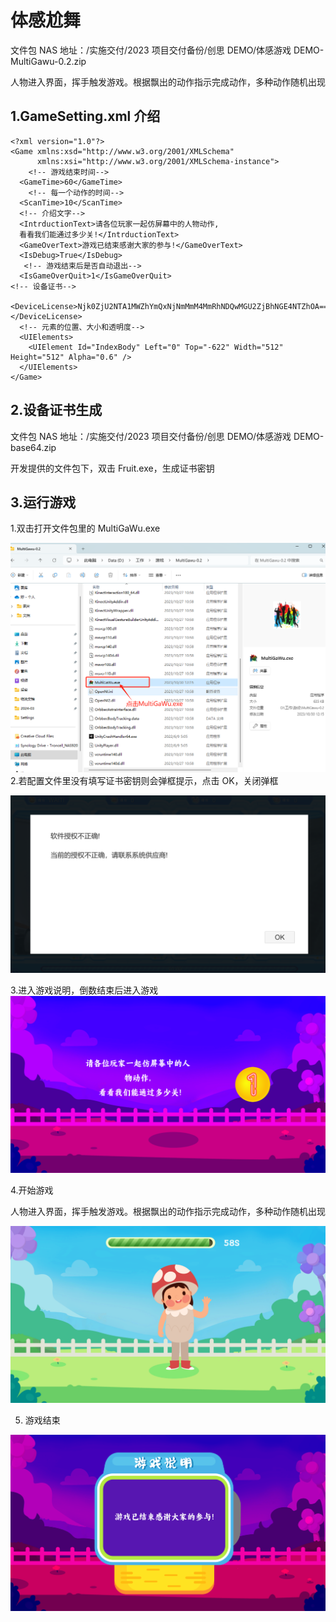 # 体感尬舞

文件包 NAS 地址：/实施交付/2023 项目交付备份/创思 DEMO/体感游戏 DEMO-MultiGawu-0.2.zip

人物进入界面，挥手触发游戏。根据飘出的动作指示完成动作，多种动作随机出现

## 1.GameSetting.xml 介绍

```
<?xml version="1.0"?>
<Game xmlns:xsd="http://www.w3.org/2001/XMLSchema"
      xmlns:xsi="http://www.w3.org/2001/XMLSchema-instance">
    <!-- 游戏结束时间-->
  <GameTime>60</GameTime>
    <!-- 每一个动作的时间-->
  <ScanTime>10</ScanTime>
  <!-- 介绍文字-->
  <IntrductionText>请各位玩家一起仿屏幕中的人物动作,
  看看我们能通过多少关!</IntrductionText>
  <GameOverText>游戏已结束感谢大家的参与!</GameOverText>
  <IsDebug>True</IsDebug>
   <!-- 游戏结束后是否自动退出-->
  <IsGameOverQuit>1</IsGameOverQuit>
<!-- 设备证书-->
  <DeviceLicense>Njk0ZjU2NTA1MWZhYmQxNjNmMmM4MmRhNDQwMGU2ZjBhNGE4NTZhOA==</DeviceLicense>
  <!-- 元素的位置、大小和透明度-->
  <UIElements>
    <UIElement Id="IndexBody" Left="0" Top="-622" Width="512" Height="512" Alpha="0.6" />
  </UIElements>
</Game>
```

## 2.设备证书生成

文件包 NAS 地址：/实施交付/2023 项目交付备份/创思 DEMO/体感游戏 DEMO-base64.zip

开发提供的文件包下，双击 Fruit.exe，生成证书密钥

## 3.运行游戏

1.双击打开文件包里的 MultiGaWu.exe

![1710138558272](image/GaWu/1710138558272.png) 2.若配置文件里没有填写证书密钥则会弹框提示，点击 OK，关闭弹框

![1710137430732](image/ConnectingObjects/1710137430732.png)

3.进入游戏说明，倒数结束后进入游戏
![1710138676004](image/GaWu/1710138676004.png)

4.开始游戏

人物进入界面，挥手触发游戏。根据飘出的动作指示完成动作，多种动作随机出现

![1710138882208](image/GaWu/1710138882208.png)

5. 游戏结束

![1710138852496](image/GaWu/1710138852496.png)
